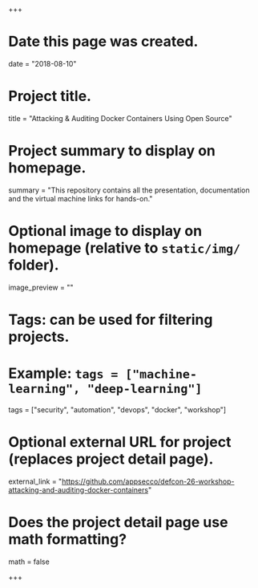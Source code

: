 +++
# Date this page was created.
date = "2018-08-10"

# Project title.
title = "Attacking & Auditing Docker Containers Using Open Source"

# Project summary to display on homepage.
summary = "This repository contains all the presentation, documentation and the virtual machine links for hands-on."

# Optional image to display on homepage (relative to `static/img/` folder).
image_preview = ""

# Tags: can be used for filtering projects.
# Example: `tags = ["machine-learning", "deep-learning"]`
tags = ["security", "automation", "devops", "docker", "workshop"]

# Optional external URL for project (replaces project detail page).
external_link = "https://github.com/appsecco/defcon-26-workshop-attacking-and-auditing-docker-containers"

# Does the project detail page use math formatting?
math = false

+++
